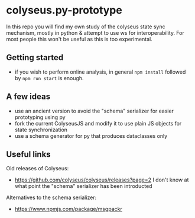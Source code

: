 # colyseus.py-prototype

In this repo you will find my own study of the colyseus state sync mechanism, mostly in python &amp; attempt to use ws for interoperability. For most people this won't be useful as this is too experimental.

## Getting started

- if you wish to perform online analysis, in general `npm install` followed by `npm run start` is enough.

## A few ideas

- use an ancient version to avoid the "schema" serializer for easier prototyping using py
- fork the current ColyseusJS and modify it to use plain JS objects for state synchronization
- use a schema generator for py that produces dataclasses only

## Useful links

Old releases of Colyseus:
- https://github.com/colyseus/colyseus/releases?page=2
I don't know at what point the "schema" serializer has been introducted

Alternatives to the schema serializer:
- https://www.npmjs.com/package/msgpackr
